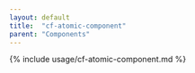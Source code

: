 ```yaml
---
layout: default
title:  "cf-atomic-component"
parent: "Components"
---
```


{% include usage/cf-atomic-component.md %}
